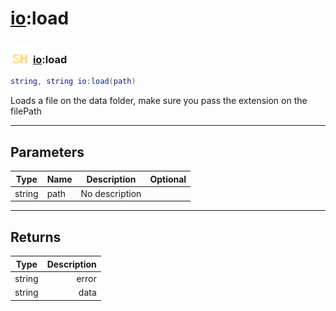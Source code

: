 # [io](../io/README.md):load

### <img src="../../.gitbook/assets/shared.png" width="32" height="32" /> [io](../io/README.md):load

```lua
string, string io:load(path)
```

Loads a file on the data folder, make sure you pass the extension on the filePath<br>

-----------------
## Parameters

| Type   | Name | Description | Optional |
| ------ | ---- | ----------- | -------: |
| string | path | No description |  |

-----------------
## Returns

| Type   | Description |
| ------ | ----------: |
| string | error |
| string | data |
